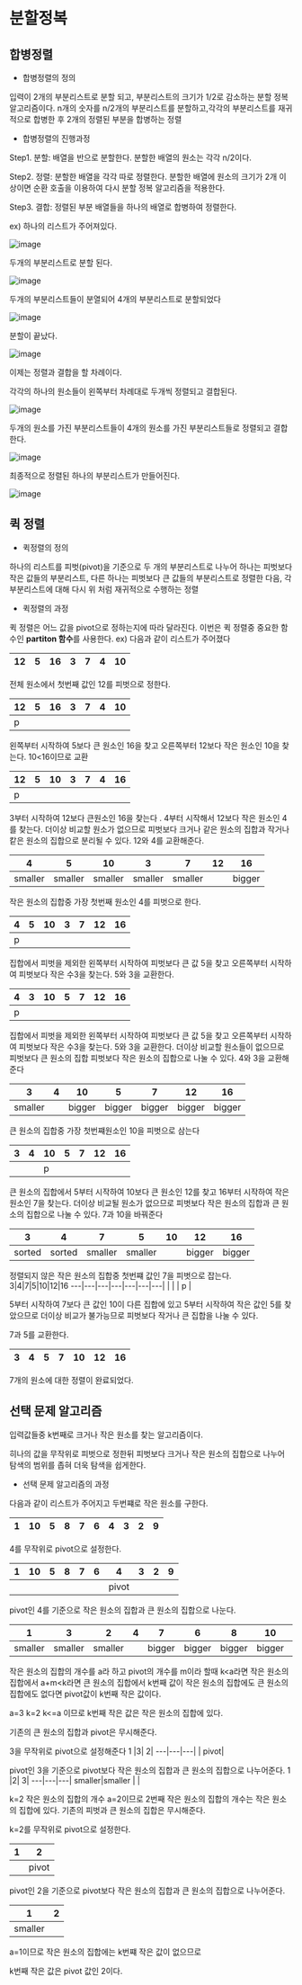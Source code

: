 # 분할정복

## 합병정렬 
* 합병정렬의 정의

입력이 2개의 부분리스트로 분할 되고, 부분리스트의 크기가 1/2로 감소하는 분할 정복 알고리즘이다. n개의 숫자를 n/2개의 부분리스트를 분할하고,각각의 부분리스트를 재귀적으로 합병한 후 2개의 정렬된 부분을 합병하는 정렬 

* 합병정렬의 진행과정

Step1. 분할: 배열을 반으로 분할한다. 분할한 배열의 원소는 각각 n/2이다.

Step2. 정렬: 분할한 배열을 각각 따로 정렬한다. 분할한 배열에 원소의 크기가 2개 이상이면 순환 호출을 이용하여 다시 분할 정복 알고리즘을 적용한다.

Step3. 결합: 정렬된 부분 배열들을 하나의 배열로 합병하여 정렬한다.

ex)
하나의 리스트가 주어져있다.

![image](https://user-images.githubusercontent.com/100903674/159172023-769cba27-239f-464b-b52e-88722d225f2e.png)




두개의 부분리스트로 분할 된다.

![image](https://user-images.githubusercontent.com/100903674/159172294-7cafd5eb-1f47-416a-b440-ca43affc50ee.png)


두개의 부분리스트들이 분열되어 4개의 부분리스트로 분할되었다

![image](https://user-images.githubusercontent.com/100903674/159172448-441636f9-34fe-4f6b-938a-074ec16c8021.png)


분할이 끝났다. 
 
 ![image](https://user-images.githubusercontent.com/100903674/159172336-718e610d-8bf8-4600-a5e7-f05449bbd831.png)


이제는 정렬과 결합을 할 차례이다.

각각의 하나의 원소들이 왼쪽부터 차례대로 두개씩 정렬되고 결합된다.

![image](https://user-images.githubusercontent.com/100903674/159172390-86436d19-5618-4a4d-83d1-325c65470b15.png)


두개의 원소를 가진 부분리스트들이 4개의 원소를 가진 부분리스트들로 정렬되고 결합한다.

![image](https://user-images.githubusercontent.com/100903674/159172566-a9f8d135-ec97-42c1-9fe6-83c470058338.png)

 
최종적으로 정렬된 하나의 부분리스트가 만들어진다.

![image](https://user-images.githubusercontent.com/100903674/159172404-2c423135-7541-40cb-8f44-db0a07e44f1e.png)






## 퀵 정렬

* 퀵정렬의 정의

하나의 리스트를 피벗(pivot)을 기준으로 두 개의 부분리스트로 나누어 하나는 피벗보다 작은 값들의 부분리스트, 다른 하나는 피벗보다 큰 값들의 부분리스트로 정렬한 다음, 각 부분리스트에 대해 다시 위 처럼 재귀적으로 수행하는 정렬


* 퀵정렬의 과정

퀵 정렬은 어느 값을 pivot으로 정하는지에 따라 달라진다. 이번은 퀵 정렬중 중요한 함수인 **partiton 함수**를 사용한다.
ex)
다음과 같이 리스트가 주어졌다

12|5|16|3|7|4|10
---|---|---|---|---|---|---|

전체 원소에서 첫번째 값인 12를 피벗으로 정한다.

12|5|16|3|7|4|10
---|---|---|---|---|---|---|
p|                         | 

왼쪽부터 시작하여 5보다 큰 원소인 16을 찾고 오른쪽부터 12보다 작은 원소인 10을 찾는다. 10<16이므로 교환

12|5|10|3|7|4|16
---|---|---|---|---|---|---|
p|                         | 

3부터 시작하여 12보다 큰원소인 16을 찾는다 . 4부터 시작해서 12보다 작은 원소인 4를 찾는다. 더이상 비교할 원소가 없으므로 피벗보다 크거나 같은 원소의 집합과 작거나 캍은 원소의 집합으로 분리될 수 있다. 12와 4를 교환해준다.

4|5|10|3|7|12|16
---|---|---|---|---|---|---|
smaller|smaller|smaller|smaller|smaller|   |bigger|                          

작은 원소의 집합중 가장 첫번째 원소인 4를 피벗으로 한다.

4|5|10|3|7|12|16
---|---|---|---|---|---|---|
p|                         | 

집합에서 피벗을 제외한 왼쪽부터 시작하여 피벗보다 큰 값 5을 찾고 오른쪽부터 시작하여 피벗보다 작은 수3을 찾는다. 5와 3을 교환한다.

4|3|10|5|7|12|16
---|---|---|---|---|---|---|
p|                         |

집합에서 피벗을 제외한 왼쪽부터 시작하여 피벗보다 큰 값 5을 찾고 오른쪽부터 시작하여 피벗보다 작은 수3을 찾는다. 5와 3을 교환한다.
더이상 비교할 원소들이 없으므로 피벗보다 큰 원소의 집합 피벗보다 작은 원소의 집합으로 나눌 수 있다. 4와 3을 교환해준다

3|4|10|5|7|12|16
---|---|---|---|---|---|---|
smaller|  |bigger   |bigger   |bigger   |bigger   |bigger                       |

큰 원소의 집합중 가장 첫번쨰원소인 10을 피벗으로 삼는다

3|4|10|5|7|12|16
---|---|---|---|---|---|---|
 |                         | | p |

큰 원소의 집합에서 5부터 시작하여 10보다 큰 원소인 12를 찾고 16부터 시작하여 작은 원소인 7을 찾는다.
더이상 비교될 원소가 없으므로 피벗보다 작은 원소의 집합과 큰 원소의 집합으로 나눌 수 있다. 7과 10을 바꿔준다


3|4|7|5|10|12|16
---|---|---|---|---|---|---|
sorted| sorted |smaller   |smaller   |   |bigger   |bigger         

정렬되지 않은 작은 원소의 집합중 첫번쨰 값인 7을 피벗으로 잡는다.
3|4|7|5|10|12|16
---|---|---|---|---|---|---|
 |                         | | p |

5부터 시작하여 7보다 큰 값인 10이 다른 집합에 있고 5부터 시작하여 작은 값인 5를 찾았으므로 더이상 비교가 불가능므로 피벗보다 작거나 큰 집합을 나눌 수 있다.

7과 5를 교환한다.

3|4|5|7|10|12|16
---|---|---|---|---|---|---|

7개의 원소에 대한 정렬이 완료되었다.

## 선택 문제 알고리즘
입력값들중 k번째로 크거나 작은  원소를 찾는 알고리즘이다.

히나의 값을 무작위로 피벗으로 정한뒤 피벗보다 크거나 작은 원소의 집합으로 나누어 탐색의 범위를 좁혀 더욱 탐색을 쉽게한다.

* 선택 문제 알고리즘의 과정

다음과 같이 리스트가 주어지고 두번쨰로 작은 원소를 구한다.

1 |10| 5| 8| 7| 6| 4| 3| 2| 9
---|---|---|---|---|---|---|---|---|---|


4를  무작위로 pivot으로 설정한다. 

1 |10| 5| 8| 7| 6| 4| 3| 2| 9
---|---|---|---|---|---|---|---|---|---|
|  |   |   |   |   |   |pivot|


pivot인 4를 기준으로 작은 원소의 집합과 큰 원소의 집합으로 나눈다.

1 |3| 2| 4| 7| 6| 8| 10| 5| 9
---|---|---|---|---|---|---|---|---|---|
|smaller|smaller|smaller|   |bigger|bigger|bigger|bigger |bigger|bigger|bigger

작은 원소의 집합의 개수를 a라 하고 pivot의 개수를 m이라 할때 
k<a라면 작은 원소의 집합에서
a+m<k라면 큰 원소의 집합에서
k번째 값이 작은 원소의 집합에도 큰 원소의 집합에도 없다면 pivot값이 k번째 작은 값이다.

a=3
k=2
k<=a 이므로 
k번째 작은 값은 작은 원소의 집합에 있다.

기존의 큰 원소의 집합과 pivot은 무시해준다.


3을 무작위로 pivot으로 설정해준다
1 |3| 2|
---|---|---|
| pivot|

pivot인 3을 기준으로 pivot보다 작은 원소의 집합과 큰 원소의 집합으로 나누어준다.
1 |2| 3|
---|---|---|
smaller|smaller |   |

k=2
작은 원소의 집합의 개수 a=2이므로
2번째 작은 원소의 집합의 개수는 작은 원소의 집합에 있다.
기존의 피벗과 큰 원소의 집합은 무시해준다.

k=2를 무작위로 pivot으로 설정한다.

1 |2|
---|---|
|   |pivot|

pivot인 2을 기준으로 pivot보다 작은 원소의 집합과 큰 원소의 집합으로 나누어준다.

1 |2|
---|---|
smaller|  |

a=1이므로 작은 원소의 집합에는 k번쨰 작은 값이 없으므로

k번째 작은 값은 pivot 값인 2이다.



